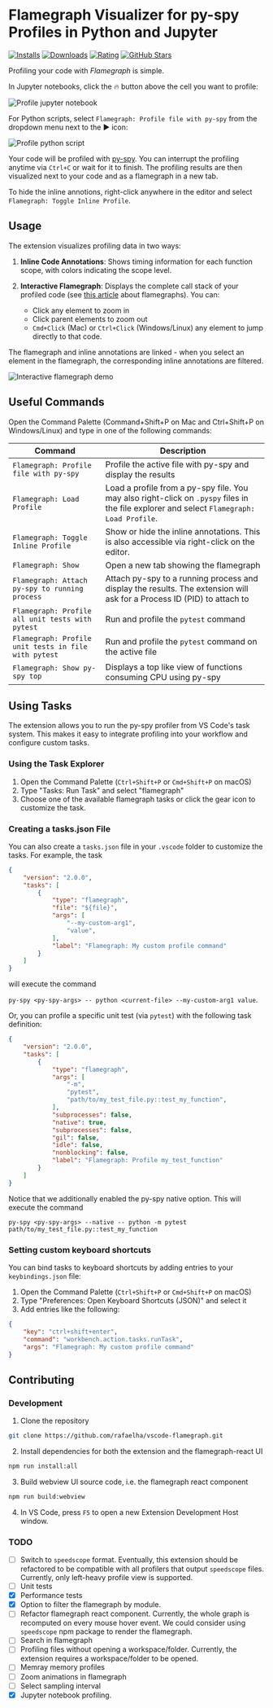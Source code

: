 # Flamegraph Visualizer for py-spy Profiles in Python and Jupyter


[![Installs](https://img.shields.io/visual-studio-marketplace/i/rafaelha.vscode-flamegraph?color=ff4500&style=flat&logo=visual-studio-code)](https://marketplace.visualstudio.com/items?itemName=rafaelha.vscode-flamegraph)
[![Downloads](https://img.shields.io/visual-studio-marketplace/d/rafaelha.vscode-flamegraph?color=ff8c00&style=flat&logo=visual-studio-code)](https://marketplace.visualstudio.com/items?itemName=rafaelha.vscode-flamegraph)
[![Rating](https://img.shields.io/visual-studio-marketplace/r/rafaelha.vscode-flamegraph?color=ffa500&style=flat&logo=visual-studio-code)](https://marketplace.visualstudio.com/items?itemName=rafaelha.vscode-flamegraph)
[![GitHub Stars](https://img.shields.io/github/stars/rafaelha/vscode-flamegraph?style=social&label=Star)](https://github.com/rafaelha/vscode-flamegraph)


Profiling your code with *Flamegraph* is simple.

In Jupyter notebooks, click the 🔥 button above the cell you want to profile:

![Profile jupyter notebook](https://github.com/rafaelha/vscode-flamegraph/blob/a0f7c296fa3d9fa55fba485436ed31573d02c86f/assets/screenshot-notebook.png?raw=true)



For Python scripts, select `Flamegraph: Profile file with py-spy` from the dropdown menu next to the ▶️ icon:


![Profile python script](https://github.com/rafaelha/vscode-flamegraph/blob/a0f7c296fa3d9fa55fba485436ed31573d02c86f/assets/screenshot-python.png?raw=true)

Your code will be profiled with [py-spy](https://github.com/benfred/py-spy). You can interrupt the profiling anytime via `Ctrl+C`
or wait for it to finish.
The profiling results are then visualized next to your code and as a flamegraph in a new tab.

To hide the inline annotions, right-click anywhere in the editor and select `Flamegraph: Toggle Inline Profile`.


## Usage

The extension visualizes profiling data in two ways:

1. **Inline Code Annotations**: Shows timing information for each function scope, with colors indicating the scope level.

2. **Interactive Flamegraph**: Displays the complete call stack of your profiled code (see [this article](https://www.brendangregg.com/flamegraphs.html) about flamegraphs). You can:
   - Click any element to zoom in
   - Click parent elements to zoom out
   - `Cmd+Click` (Mac) or `Ctrl+Click` (Windows/Linux) any element to jump directly to that code.

The flamegraph and inline annotations are linked -
when you select an element in the flamegraph, the corresponding inline annotations are filtered.

![Interactive flamegraph demo](https://github.com/rafaelha/vscode-flamegraph/blob/main/assets/demo-interactive-flame-graph.gif?raw=true)

## Useful Commands

Open the Command Palette (Command+Shift+P on Mac and Ctrl+Shift+P on Windows/Linux) and type in one of the following commands:

| Command | Description |
|---------|-------------|
| `Flamegraph: Profile file with py-spy` | Profile the active file with py-spy and display the results |
| `Flamegraph: Load Profile` | Load a profile from a py-spy file. You may also right-click on `.pyspy` files in the file explorer and select `Flamegraph: Load Profile`. |
| `Flamegraph: Toggle Inline Profile` | Show or hide the inline annotations. This is also accessible via right-click on the editor. |
| `Flamegraph: Show` | Open a new tab showing the flamegraph |
| `Flamegraph: Attach py-spy to running process` | Attach py-spy to a running process and display the results. The extension will ask for a Process ID (PID) to attach to |
| `Flamegraph: Profile all unit tests with pytest` | Run and profile the `pytest` command |
| `Flamegraph: Profile unit tests in file with pytest` | Run and profile the `pytest` command on the active file |
| `Flamegraph: Show py-spy top` | Displays a top like view of functions consuming CPU using py-spy |



## Using Tasks

The extension allows you to run the py-spy profiler from VS Code's task system. This makes it easy to integrate profiling into your workflow and configure custom tasks.

### Using the Task Explorer

1. Open the Command Palette (`Ctrl+Shift+P` or `Cmd+Shift+P` on macOS)
2. Type "Tasks: Run Task" and select "flamegraph"
3. Choose one of the available flamegraph tasks or click the gear icon to customize the task.

### Creating a tasks.json File

You can also create a `tasks.json` file in your `.vscode` folder to customize the tasks. For example, the task



```json
{
	"version": "2.0.0",
	"tasks": [
		{
			"type": "flamegraph",
			"file": "${file}",
			"args": [
				"--my-custom-arg1",
				"value",
			],
			"label": "Flamegraph: My custom profile command"
		}
	]
}
```

will execute the command

```py-spy <py-spy-args> -- python <current-file> --my-custom-arg1 value```.

Or, you can profile a specific unit test (via `pytest`) with the following task definition:


```json
{
	"version": "2.0.0",
	"tasks": [
		{
			"type": "flamegraph",
			"args": [
				"-m",
				"pytest",
				"path/to/my_test_file.py::test_my_function",
			],
			"subprocesses": false,
			"native": true,
			"subprocesses": false,
			"gil": false,
			"idle": false,
			"nonblocking": false,
			"label": "Flamegraph: Profile my_test_function"
		}
	]
}
```

Notice that we additionally enabled the py-spy native option. This will execute the command

```py-spy <py-spy-args> --native -- python -m pytest path/to/my_test_file.py::test_my_function```



### Setting custom keyboard shortcuts

You can bind tasks to keyboard shortcuts by adding entries to your `keybindings.json` file:

1. Open the Command Palette (`Ctrl+Shift+P` or `Cmd+Shift+P` on macOS)
2. Type "Preferences: Open Keyboard Shortcuts (JSON)" and select it
3. Add entries like the following:

```json
{
    "key": "ctrl+shift+enter",
    "command": "workbench.action.tasks.runTask",
    "args": "Flamegraph: My custom profile command"
}
```

## Contributing

### Development
1. Clone the repository
```bash
git clone https://github.com/rafaelha/vscode-flamegraph.git
```

2. Install dependencies for both the extension and the flamegraph-react UI
```bash
npm run install:all
```
3. Build webview UI source code, i.e. the flamegraph react component
```bash
npm run build:webview
```

4. In VS Code, press `F5` to open a new Extension Development Host window.




### TODO

- [ ] Switch to `speedscope` format. Eventually, this extension should be refactored to be compatible with all profilers that output `speedscope` files. Currently, only left-heavy profile view is supported.
- [ ] Unit tests
- [x] Performance tests
- [x] Option to filter the flamegraph by module.
- [ ] Refactor flamegraph react component. Currently, the whole graph is recomputed on every mouse hover event. We could consider using `speedscope` npm package to render the flamegraph.
- [ ] Search in flamegraph
- [ ] Profiling files without opening a workspace/folder. Currently, the extension requires a workspace/folder to be opened.
- [ ] Memray memory profiles
- [ ] Zoom animations in flamegraph
- [ ] Select sampling interval
- [x] Jupyter notebook profiling.